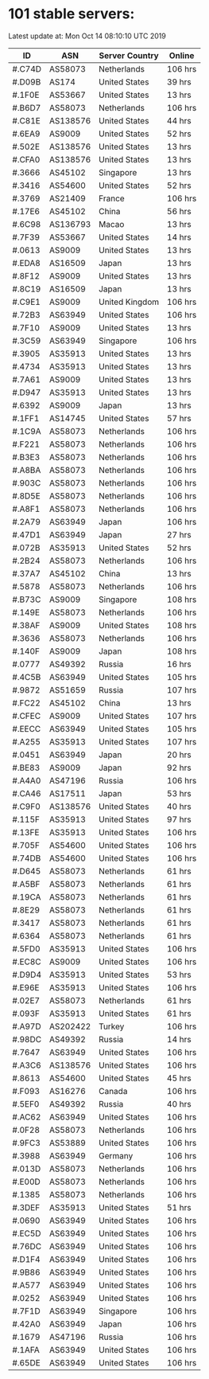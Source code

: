 # 101 stable servers:

Latest update at: Mon Oct 14 08:10:10 UTC 2019

| ID | ASN | Server Country | Online |
| -- | --- | -------------- | ------ |
| #.C74D | AS58073 | Netherlands | 106 hrs |
| #.D09B | AS174 | United States | 39 hrs |
| #.1F0E | AS53667 | United States | 13 hrs |
| #.B6D7 | AS58073 | Netherlands | 106 hrs |
| #.C81E | AS138576 | United States | 44 hrs |
| #.6EA9 | AS9009 | United States | 52 hrs |
| #.502E | AS138576 | United States | 13 hrs |
| #.CFA0 | AS138576 | United States | 13 hrs |
| #.3666 | AS45102 | Singapore | 13 hrs |
| #.3416 | AS54600 | United States | 52 hrs |
| #.3769 | AS21409 | France | 106 hrs |
| #.17E6 | AS45102 | China | 56 hrs |
| #.6C98 | AS136793 | Macao | 13 hrs |
| #.7F39 | AS53667 | United States | 14 hrs |
| #.0613 | AS9009 | United States | 13 hrs |
| #.EDA8 | AS16509 | Japan | 13 hrs |
| #.8F12 | AS9009 | United States | 13 hrs |
| #.8C19 | AS16509 | Japan | 13 hrs |
| #.C9E1 | AS9009 | United Kingdom | 106 hrs |
| #.72B3 | AS63949 | United States | 106 hrs |
| #.7F10 | AS9009 | United States | 13 hrs |
| #.3C59 | AS63949 | Singapore | 106 hrs |
| #.3905 | AS35913 | United States | 13 hrs |
| #.4734 | AS35913 | United States | 13 hrs |
| #.7A61 | AS9009 | United States | 13 hrs |
| #.D947 | AS35913 | United States | 13 hrs |
| #.6392 | AS9009 | Japan | 13 hrs |
| #.1FF1 | AS14745 | United States | 57 hrs |
| #.1C9A | AS58073 | Netherlands | 106 hrs |
| #.F221 | AS58073 | Netherlands | 106 hrs |
| #.B3E3 | AS58073 | Netherlands | 106 hrs |
| #.A8BA | AS58073 | Netherlands | 106 hrs |
| #.903C | AS58073 | Netherlands | 106 hrs |
| #.8D5E | AS58073 | Netherlands | 106 hrs |
| #.A8F1 | AS58073 | Netherlands | 106 hrs |
| #.2A79 | AS63949 | Japan | 106 hrs |
| #.47D1 | AS63949 | Japan | 27 hrs |
| #.072B | AS35913 | United States | 52 hrs |
| #.2B24 | AS58073 | Netherlands | 106 hrs |
| #.37A7 | AS45102 | China | 13 hrs |
| #.5878 | AS58073 | Netherlands | 106 hrs |
| #.B73C | AS9009 | Singapore | 108 hrs |
| #.149E | AS58073 | Netherlands | 106 hrs |
| #.38AF | AS9009 | United States | 108 hrs |
| #.3636 | AS58073 | Netherlands | 106 hrs |
| #.140F | AS9009 | Japan | 108 hrs |
| #.0777 | AS49392 | Russia | 16 hrs |
| #.4C5B | AS63949 | United States | 105 hrs |
| #.9872 | AS51659 | Russia | 107 hrs |
| #.FC22 | AS45102 | China | 13 hrs |
| #.CFEC | AS9009 | United States | 107 hrs |
| #.EECC | AS63949 | United States | 105 hrs |
| #.A255 | AS35913 | United States | 107 hrs |
| #.0451 | AS63949 | Japan | 20 hrs |
| #.BE83 | AS9009 | Japan | 92 hrs |
| #.A4A0 | AS47196 | Russia | 106 hrs |
| #.CA46 | AS17511 | Japan | 53 hrs |
| #.C9F0 | AS138576 | United States | 40 hrs |
| #.115F | AS35913 | United States | 97 hrs |
| #.13FE | AS35913 | United States | 106 hrs |
| #.705F | AS54600 | United States | 106 hrs |
| #.74DB | AS54600 | United States | 106 hrs |
| #.D645 | AS58073 | Netherlands | 61 hrs |
| #.A5BF | AS58073 | Netherlands | 61 hrs |
| #.19CA | AS58073 | Netherlands | 61 hrs |
| #.8E29 | AS58073 | Netherlands | 61 hrs |
| #.3417 | AS58073 | Netherlands | 61 hrs |
| #.6364 | AS58073 | Netherlands | 61 hrs |
| #.5FD0 | AS35913 | United States | 106 hrs |
| #.EC8C | AS9009 | United States | 106 hrs |
| #.D9D4 | AS35913 | United States | 53 hrs |
| #.E96E | AS35913 | United States | 106 hrs |
| #.02E7 | AS58073 | Netherlands | 61 hrs |
| #.093F | AS35913 | United States | 61 hrs |
| #.A97D | AS202422 | Turkey | 106 hrs |
| #.98DC | AS49392 | Russia | 14 hrs |
| #.7647 | AS63949 | United States | 106 hrs |
| #.A3C6 | AS138576 | United States | 106 hrs |
| #.8613 | AS54600 | United States | 45 hrs |
| #.F093 | AS16276 | Canada | 106 hrs |
| #.5EF0 | AS49392 | Russia | 40 hrs |
| #.AC62 | AS63949 | United States | 106 hrs |
| #.0F28 | AS58073 | Netherlands | 106 hrs |
| #.9FC3 | AS53889 | United States | 106 hrs |
| #.3988 | AS63949 | Germany | 106 hrs |
| #.013D | AS58073 | Netherlands | 106 hrs |
| #.E00D | AS58073 | Netherlands | 106 hrs |
| #.1385 | AS58073 | Netherlands | 106 hrs |
| #.3DEF | AS35913 | United States | 51 hrs |
| #.0690 | AS63949 | United States | 106 hrs |
| #.EC5D | AS63949 | United States | 106 hrs |
| #.76DC | AS63949 | United States | 106 hrs |
| #.D1F4 | AS63949 | United States | 106 hrs |
| #.9B86 | AS63949 | United States | 106 hrs |
| #.A577 | AS63949 | United States | 106 hrs |
| #.0252 | AS63949 | United States | 106 hrs |
| #.7F1D | AS63949 | Singapore | 106 hrs |
| #.42A0 | AS63949 | Japan | 106 hrs |
| #.1679 | AS47196 | Russia | 106 hrs |
| #.1AFA | AS63949 | United States | 106 hrs |
| #.65DE | AS63949 | United States | 106 hrs |

